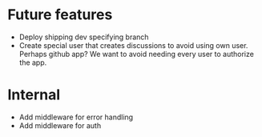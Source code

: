 # Future features
- Deploy shipping dev specifying branch
- Create special user that creates discussions to avoid using own user. Perhaps github app?
We want to avoid needing every user to authorize the app.


# Internal
- Add middleware for error handling
- Add middleware for auth

